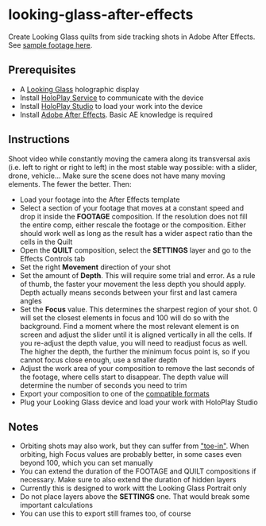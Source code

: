 # looking-glass-after-effects

Create Looking Glass quilts from side tracking shots in Adobe After Effects. See [sample footage here](https://youtu.be/hQa8DnxfTOY).

## Prerequisites

- A [Looking Glass](https://lookingglassfactory.com/) holographic display
- Install [HoloPlay Service](https://lookingglassfactory.com/software#holoplay-service) to communicate with the device
- Install [HoloPlay Studio](https://lookingglassfactory.com/software) to load your work into the device
- Install [Adobe After Effects](https://www.adobe.com/products/aftereffects.html). Basic AE knowledge is required

## Instructions

Shoot video while constantly moving the camera along its transversal axis (i.e. left to right or right to left) in the most stable way possible: with a slider, drone, vehicle... Make sure the scene does not have many moving elements. The fewer the better. Then:

- Load your footage into the After Effects template
- Select a section of your footage that moves at a constant speed and drop it inside the **FOOTAGE** composition. If the resolution does not fill the entire comp, either rescale the footage or the composition. Either should work well as long as the result has a wider aspect ratio than the cells in the Quilt
- Open the **QUILT** composition, select the **SETTINGS** layer and go to the Effects Controls tab
- Set the right **Movement** direction of your shot
- Set the amount of **Depth**. This will require some trial and error. As a rule of thumb, the faster your movement the less depth you should apply. Depth actually means seconds between your first and last camera angles
- Set the **Focus** value. This determines the sharpest region of your shot. 0 will set the closest elements in focus and 100 will do so with the background. Find a moment where the most relevant element is on screen and adjust the slider until it is aligned vertically in all the cells. If you re-adjust the depth value, you will need to readjust focus as well. The higher the depth, the further the minimum focus point is, so if you cannot focus close enough, use a smaller depth
- Adjust the work area of your composition to remove the last seconds of the footage, where cells start to disappear. The depth value will determine the number of seconds you need to trim
- Export your composition to one of the [compatible formats](https://docs.lookingglassfactory.com/keyconcepts/quilts#format)
- Plug your Looking Glass device and load your work with HoloPlay Studio

## Notes

- Orbiting shots may also work, but they can suffer from ["toe-in"](https://docs.lookingglassfactory.com/keyconcepts/camera#view-cone). When orbiting, high Focus values are probably better, in some cases even beyond 100, which you can set manually
- You can extend the duration of the FOOTAGE and QUILT compositions if necessary. Make sure to also extend the duration of hidden layers
- Currently this is designed to work witt the Looking Glass Portrait only
- Do not place layers above the **SETTINGS** one. That would break some important calculations
- You can use this to export still frames too, of course
